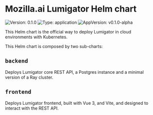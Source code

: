 # Mozilla.ai Lumigator Helm chart

![Version: 0.1.0](https://img.shields.io/badge/Version-0.1.0-informational?style=flat-square) ![Type: application](https://img.shields.io/badge/Type-application-informational?style=flat-square) ![AppVersion: v0.1.0-alpha](https://img.shields.io/badge/Version-v0.1.0--alpha-informational?style=flat-square)

This Helm chart is the official way to deploy Lumigator in cloud environments with Kubernetes.

This Helm chart is composed by two sub-charts:

## `backend`

Deploys Lumigator core REST API, a Postgres instance and a minimal version of a Ray cluster.

## `frontend`

 Deploys Lumigator frontend, built with Vue 3, and Vite, and designed to interact with the REST API.

